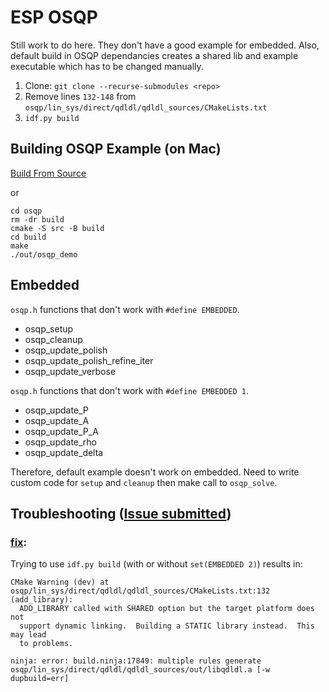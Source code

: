 # ESP OSQP
Still work to do here. They don't have a good example for embedded. Also, default build in OSQP dependancies creates a shared lib and example executable which has to be changed manually.

1. Clone: `git clone --recurse-submodules <repo>`
2. Remove lines `132-148` from `osqp/lin_sys/direct/qdldl/qdldl_sources/CMakeLists.txt`
3. `idf.py build`

## Building OSQP Example (on Mac)
[Build From Source](https://osqp.org/docs/get_started/sources.html#build-the-binaries)

or

```
cd osqp
rm -dr build
cmake -S src -B build
cd build
make
./out/osqp_demo
```

## Embedded
`osqp.h` functions that don't work with `#define EMBEDDED`.
- osqp_setup
- osqp_cleanup
- osqp_update_polish
- osqp_update_polish_refine_iter
- osqp_update_verbose

`osqp.h` functions that don't work with `#define EMBEDDED 1`.
- osqp_update_P
- osqp_update_A
- osqp_update_P_A
- osqp_update_rho
- osqp_update_delta

Therefore, default example doesn't work on embedded. Need to write custom code for `setup` and `cleanup` then make call to `osqp_solve`.

## Troubleshooting ([Issue submitted](https://github.com/osqp/osqp/issues/422))
### [fix](https://osqp.discourse.group/t/cross-compiling-osqp-for-arm-stm32f405/221/2):  


Trying to use `idf.py build` (with or without `set(EMBEDDED 2)`) results in:

```
CMake Warning (dev) at osqp/lin_sys/direct/qdldl/qdldl_sources/CMakeLists.txt:132 (add_library):
  ADD_LIBRARY called with SHARED option but the target platform does not
  support dynamic linking.  Building a STATIC library instead.  This may lead
  to problems.

ninja: error: build.ninja:17849: multiple rules generate osqp/lin_sys/direct/qdldl/qdldl_sources/out/libqdldl.a [-w dupbuild=err]
```